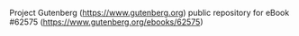 Project Gutenberg (https://www.gutenberg.org) public repository for eBook #62575 (https://www.gutenberg.org/ebooks/62575)
